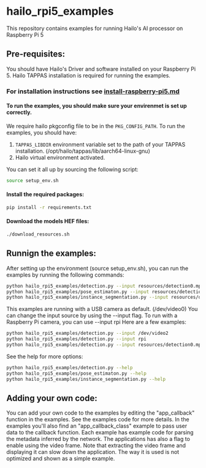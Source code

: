 # hailo_rpi5_examples
This repository contains examples for running Hailo's AI processor on Raspberry Pi 5

## Pre-requisites:
You should have Hailo's Driver and software installed on your Raspberry Pi 5.
Hailo TAPPAS installation is required for running the examples.
### For installation instructions see [install-raspberry-pi5.md](doc/install-raspberry-pi5.md)

#### To run the examples, you should make sure your envirenmet is set up correctly.
We require hailo pkgconfig file to be in the `PKG_CONFIG_PATH`.
To run the examples, you should have:
1. `TAPPAS_LIBDIR` environment variable set to the path of your TAPPAS installation. (/opt/hailo/tappas/lib/aarch64-linux-gnu)
2. Hailo virtual environment activated.

You can set it all up by sourcing the following script:
```bash
source setup_env.sh
```

#### Install the required packages:
```bash
pip install -r requirements.txt
```

#### Download the models HEF files:
```bash
./download_resources.sh
```

## Runnign the examples:
After setting up the environment (source setup_env.sh), you can run the examples by running the following commands:
```bash
python hailo_rpi5_examples/detection.py --input resources/detection0.mp4
python hailo_rpi5_examples/pose_estimaton.py --input resources/detection0.mp4
python hailo_rpi5_examples/instance_segmentation.py --input resources/detection0.mp4
```

This examples are running with a USB camera as default. (/dev/video0)
You can change the input source by using the --input flag.
To run with a Raspberry Pi camera, you can use --input rpi
Here are a few examples:
```bash
python hailo_rpi5_examples/detection.py --input /dev/video2
python hailo_rpi5_examples/detection.py --input rpi
python hailo_rpi5_examples/detection.py --input resources/detection0.mp4
```
See the help for more options:
```bash
python hailo_rpi5_examples/detection.py --help
python hailo_rpi5_examples/pose_estimaton.py --help
python hailo_rpi5_examples/instance_segmentation.py --help
```

## Adding your own code:
You can add your own code to the examples by editing the "app_callback" function in the examples.
See the examples code for more details.
In the examples you'll also find an "app_callback_class" example to pass user data to the callback function.
Each example has example code for parsing the metadata inferred by the network.
The applications has also a flag to enable using the video frame.
Note that extracting the video frame and displaying it can slow down the application.
The way it is used is not optimized and shown as a simple example.
